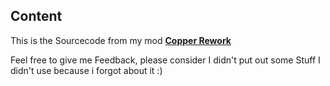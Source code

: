 ## Content

This is the Sourcecode from my mod [**Copper Rework**](https://github.com/AtlanticMGH/Copper-Rework)

Feel free to give me Feedback, please consider I didn't put out some Stuff I didn't use because i forgot about it :)
